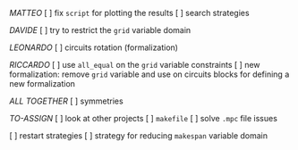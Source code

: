 

*MATTEO*
  [ ] fix `script` for plotting the results
  [ ] search strategies


*DAVIDE*
  [ ] try to restrict the `grid` variable domain


*LEONARDO*
  [ ] circuits rotation (formalization)


*RICCARDO*
  [ ] use `all_equal` on the `grid` variable constraints
  [ ] new formalization: remove `grid` variable and use on circuits blocks for defining a new formalization


*ALL TOGETHER*
  [ ] symmetries


<!-- ---------------------------------------------------------------------- -->


*TO-ASSIGN*
  [ ] look at other projects
  [ ] `makefile`
  [ ] solve `.mpc` file issues
  
  [ ] restart strategies
  [ ] strategy for reducing `makespan` variable domain

